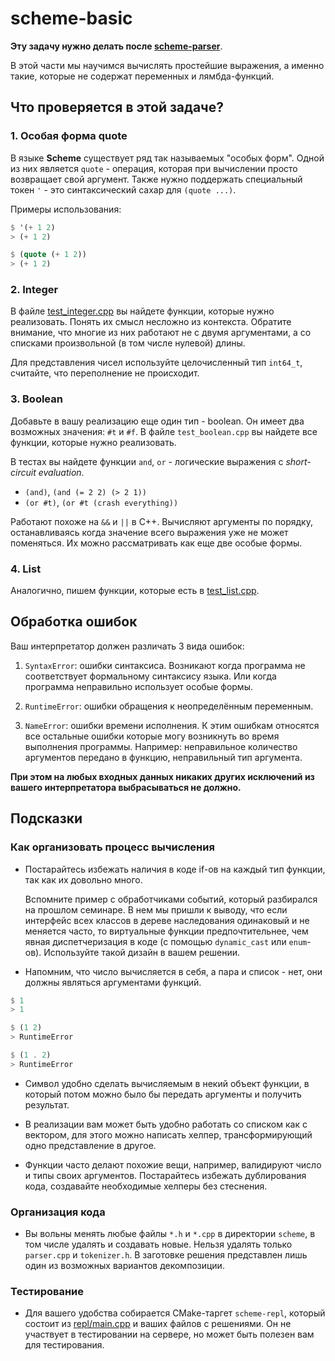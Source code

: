 # scheme-basic

**Эту задачу нужно делать после [scheme-parser](../parser/README.md)**.

В этой части мы научимся вычислять простейшие выражения, а именно такие, которые не содержат переменных и
лямбда-функций.

## Что проверяется в этой задаче?

### 1. Особая форма quote

В языке **Scheme** существует ряд так называемых "особых форм". Одной из них является `quote` - операция, которая при
вычислении просто возвращает свой аргумент. Также нужно поддержать специальный токен `'` - это синтаксический сахар
для `(quote ...)`.

Примеры использования:

```scheme
$ '(+ 1 2)
> (+ 1 2)

$ (quote (+ 1 2))
> (+ 1 2)
```

### 2. Integer

В файле [test_integer.cpp]() вы найдете функции, которые нужно реализовать. Понять их смысл несложно из контекста.
Обратите внимание, что многие из них работают не с двумя аргументами, а со списками произвольной (в том числе нулевой)
длины.

Для представления чисел используйте целочисленный тип `int64_t`, считайте, что переполнение не происходит.

### 3. Boolean

Добавьте в вашу реализацию еще один тип - boolean. Он имеет два возможных значения: `#t` и `#f`. В
файле `test_boolean.cpp` вы найдете все функции, которые нужно реализовать.

В тестах вы найдете функции `and`, `or` - логические выражения с _short-circuit evaluation_.

* `(and)`, `(and (= 2 2) (> 2 1))`
* `(or #t)`, `(or #t (crash everything))`

Работают похоже на `&&` и `||` в C++. Вычисляют аргументы по порядку, останавливаясь когда значение всего выражения уже
не может поменяться. Их можно рассматривать как еще две особые формы.

### 4. List

Аналогично, пишем функции, которые есть в [test_list.cpp]().

## Обработка ошибок

Ваш интерпретатор должен различать 3 вида ошибок:

1. `SyntaxError`: ошибки синтаксиса. Возникают когда программа не соответствует формальному синтаксису языка. Или когда
   программа неправильно использует особые формы.


2. `RuntimeError`: ошибки обращения к неопределённым переменным.


3. `NameError`: ошибки времени исполнения. К этим ошибкам относятся все остальные ошибки которые могу возникнуть во
   время выполнения программы. Например: неправильное количество аргументов передано в функцию, неправильный тип
   аргумента.

**При этом на любых входных данных никаких других исключений из вашего интерпретатора выбрасываться не должно.**

## Подсказки

### Как организовать процесс вычисления

* Постарайтесь избежать наличия в коде if-ов на каждый тип функции, так как их довольно много.

  Вспомните пример с обработчиками событий, который разбирался на прошлом семинаре. В нем мы пришли к выводу, что если
  интерфейс всех классов в дереве наследования одинаковый и не меняется часто, то виртуальные функции предпочтительнее,
  чем явная диспетчеризация в коде (с помощью `dynamic_cast` или `enum`-ов). Используйте такой дизайн в вашем решении.


* Напомним, что число вычисляется в себя, а пара и список - нет, они должны являться аргументами функций.

```scheme
$ 1
> 1

$ (1 2)
> RuntimeError

$ (1 . 2)
> RuntimeError
```

* Символ удобно сделать вычисляемым в некий объект функции, в который потом можно было бы передать аргументы и получить
  результат.

* В реализации вам может быть удобно работать со списком как с вектором, для этого можно написать хелпер,
  трансформирующий одно представление в другое.

* Функции часто делают похожие вещи, например, валидируют число и типы своих аргументов. Постарайтесь избежать
  дублирования кода, создавайте необходимые хелперы без стеснения.

### Организация кода

* Вы вольны менять любые файлы `*.h` и `*.cpp` в директории `scheme`, в том числе удалять и создавать новые. Нельзя
  удалять только `parser.cpp` и `tokenizer.h`. В заготовке решения представлен лишь один из возможных вариантов
  декомпозиции.

### Тестирование

* Для вашего удобства собирается CMake-таргет `scheme-repl`, который состоит из [repl/main.cpp](../repl/main.cpp) и
  ваших файлов с решениями. Он не участвует в тестировании на сервере, но может быть полезен вам для тестирования.
